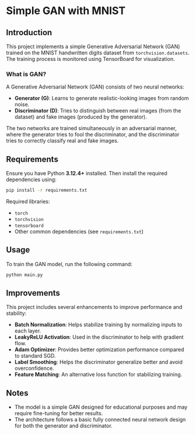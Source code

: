 # Simple GAN with MNIST

## Introduction

This project implements a simple Generative Adversarial Network (GAN) trained on the MNIST handwritten digits dataset from `torchvision.datasets`. The training process is monitored using TensorBoard for visualization.

### What is GAN?

A Generative Adversarial Network (GAN) consists of two neural networks:

- **Generator (G)**: Learns to generate realistic-looking images from random noise.
- **Discriminator (D)**: Tries to distinguish between real images (from the dataset) and fake images (produced by the generator).

The two networks are trained simultaneously in an adversarial manner, where the generator tries to fool the discriminator, and the discriminator tries to correctly classify real and fake images.

## Requirements

Ensure you have Python **3.12.4+** installed. Then install the required dependencies using:

```sh
pip install -r requirements.txt
```

Required libraries:

- `torch`
- `torchvision`
- `tensorboard`
- Other common dependencies (see `requirements.txt`)

## Usage

To train the GAN model, run the following command:

```sh
python main.py
```

## Improvements

This project includes several enhancements to improve performance and stability:

- **Batch Normalization**: Helps stabilize training by normalizing inputs to each layer.
- **LeakyReLU Activation**: Used in the discriminator to help with gradient flow.
- **Adam Optimizer**: Provides better optimization performance compared to standard SGD.
- **Label Smoothing**: Helps the discriminator generalize better and avoid overconfidence.
- **Feature Matching**: An alternative loss function for stabilizing training.

## Notes

- The model is a simple GAN designed for educational purposes and may require fine-tuning for better results.
- The architecture follows a basic fully connected neural network design for both the generator and discriminator.



 
